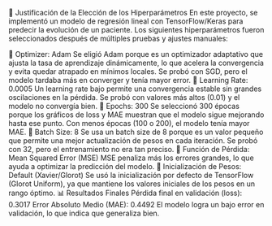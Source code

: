 📌 Justificación de la Elección de los Hiperparámetros
En este proyecto, se implementó un modelo de regresión lineal con TensorFlow/Keras para predecir la evolución de un paciente. Los siguientes hiperparámetros fueron seleccionados después de múltiples pruebas y ajustes manuales:

🔹 Optimizer: Adam
Se eligió Adam porque es un optimizador adaptativo que ajusta la tasa de aprendizaje dinámicamente, lo que acelera la convergencia y evita quedar atrapado en mínimos locales.
Se probó con SGD, pero el modelo tardaba más en converger y tenía mayor error.
🔹 Learning Rate: 0.0005
Un learning rate bajo permite una convergencia estable sin grandes oscilaciones en la pérdida.
Se probó con valores más altos (0.01) y el modelo no convergía bien.
🔹 Epochs: 300
Se seleccionó 300 épocas porque los gráficos de loss y MAE muestran que el modelo sigue mejorando hasta ese punto.
Con menos épocas (100 o 200), el modelo tenía mayor MAE.
🔹 Batch Size: 8
Se usa un batch size de 8 porque es un valor pequeño que permite una mejor actualización de pesos en cada iteración.
Se probó con 32, pero el entrenamiento no era tan preciso.
🔹 Función de Pérdida: Mean Squared Error (MSE)
MSE penaliza más los errores grandes, lo que ayuda a optimizar la predicción del modelo.
🔹 Inicialización de Pesos: Default (Xavier/Glorot)
Se usó la inicialización por defecto de TensorFlow (Glorot Uniform), ya que mantiene los valores iniciales de los pesos en un rango óptimo.
📊 Resultados Finales
Pérdida final en validación (loss): 0.3017
Error Absoluto Medio (MAE): 0.4492
El modelo logra un bajo error en validación, lo que indica que generaliza bien.
